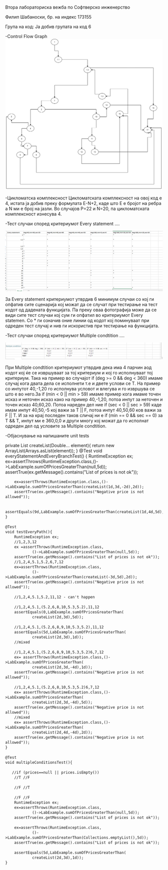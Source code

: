 Втора лабораториска вежба по Софтверско инженерство

Филип Шабаноски, бр. на индекс 173155

Група на код: Ја добив групата на код 6

-Control Flow Graph
![](/image/cfg.jpg)

-Цикломатска комплексност Цикломатската комплексност на овој код е 4, истата ја добив преку формулата E-N+2, каде што Е е бројот на ребра а N ми е број на јазли. Во случајoв P=22 и N=20, па цикломатската комплексност изнесува 4.

-Тест случаи според критериумот Every statement ....

![](/kriteria/pic1.png)

За Every statement критериумот утврдив 6 минимум случаи со кој ги опфатив сите сценарија кој можат да се случат при тестирање на тест кодот од дадената функцијата. Па преку оваа фотографија може да се види сите тест случаи кој сум ги опфатил во критериумот Every statemen.
Со * ги означив оние линии од кодот кој поминуваат при одреден тест случај и нив ги искористив при тестирање на функцијата.

-Тест случаи според критериумот Multiple condtition ....

![](/kriteria/pic2.png)

При Multiple condtition критериумот утврдив дека има 4 парчин аод кодот кој ќе се извршуваат за тој критериум и кој го исполнуваат тој критериум. Така на пример во случајот if (deg >= 0 && deg < 360) имаме случај кога двата дела се исполнети т.е и двете услови се T.
На пример со инпутот 40,-1,20 го исполнува условот и влегува и го извршува се што е во него.За if (min < 0 || min > 59) имаме пример кога имаме точен исказ и неточен исказ како на пример 40,-1,20, потоа инпут за неточен и точен исказ 40,60,20.
Потоа нареден дел ние if (sec < 0 || sec > 59) каде имам инпут 40,50,-5 кој важи за T || F, потоа инпут 40,50,60 ков важи за F || T.
И за на крај последен таков сличај ни е if (min == 0 && sec == 0) за T && T, инпут ми е 360,0,0 и други многу кој можат да го исполнат одреден дел од условите за Multiple condtition. 

-Објаснување на напишаните unit tests 

 private List<Double> createList(Double... element){
        return new ArrayList<Double>(Arrays.asList(element));
    }
    @Test
    void everyStatementAndEveryBranchTest() {
        RuntimeException ex;
        ex=assertThrows(RuntimeException.class,()->LabExample.sumOfPricesGreaterThan(null,5d));
        assertTrue(ex.getMessage().contains("List of prices is not ok"));

        ex=assertThrows(RuntimeException.class,()->LabExample.sumOfPricesGreaterThan(createList(1d,3d,-2d),2d));
        assertTrue(ex.getMessage().contains("Negative price is not allowed"));

        assertEquals(9d,LabExample.sumOfPricesGreaterThan(createList(1d,4d,5d),2d));
    }

    @Test
    void testEveryPath(){
        RuntimeException ex;
        //1,2,3,12
        ex =assertThrows(RuntimeException.class,
                ()->LabExample.sumOfPricesGreaterThan(null,5d));
        assertTrue(ex.getMessage().contains("List of prices is not ok"));
        //1,2,4,5.1,5.2,6,7,12
        ex=assertThrows(RuntimeException.class,
                ()->LabExample.sumOfPricesGreaterThan(createList(-3d,5d),2d));
        assertTrue(ex.getMessage().contains("Negative price is not allowed"));

        //1,2,4,5.1,5.2,11,12 - can't happen

        //1,2,4,5.1,(5.2,6,8,10,5.3,5.2),11,12
        assertEquals(0,LabExample.sumOfPricesGreaterThan(
                createList(2d,3d),5d));

        //1,2,4,5.1,(5.2,6,8,9,10,5.3,5.2),11,12
        assertEquals(5d,LabExample.sumOfPricesGreaterThan(
                createList(2d,3d),1d));
        //mixed

        //1,2,4,5.1,(5.2,6,8,9,10,5.3,5.2)6,7,12
        ex= assertThrows(RuntimeException.class,()->LabExample.sumOfPricesGreaterThan(
                createList(2d,3d,-4d),1d));
        assertTrue(ex.getMessage().contains("Negative price is not allowed"));

        //1,2,4,5.1,(5.2,6,8,10,5.3,5.2)6,7,12
        ex= assertThrows(RuntimeException.class,()->LabExample.sumOfPricesGreaterThan(
                createList(2d,3d,-4d),5d));
        assertTrue(ex.getMessage().contains("Negative price is not allowed"));
        //mixed
        ex= assertThrows(RuntimeException.class,()->LabExample.sumOfPricesGreaterThan(
                createList(2d,4d,-4d),2d));
        assertTrue(ex.getMessage().contains("Negative price is not allowed"));
    }

    @Test
    void multipleConditionsTest(){

       //if (prices==null || prices.isEmpty())
        //T //F

        //F //T

        //F //F
        RuntimeException ex;
        ex=assertThrows(RuntimeException.class,
                ()->LabExample.sumOfPricesGreaterThan(null,5d));
        assertTrue(ex.getMessage().contains("List of prices is not ok"));

        ex=assertThrows(RuntimeException.class,
                ()->LabExample.sumOfPricesGreaterThan(Collections.emptyList(),5d));
        assertTrue(ex.getMessage().contains("List of prices is not ok"));

        assertEquals(5d,LabExample.sumOfPricesGreaterThan(
                createList(2d,3d),1d));
    }
